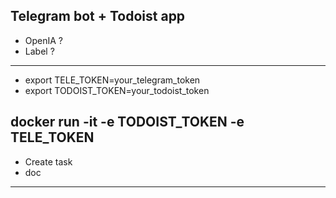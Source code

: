 Telegram bot + Todoist app
----------------------------

- OpenIA ? 
- Label ? 

--------------------------------
- export TELE_TOKEN=your_telegram_token
- export TODOIST_TOKEN=your_todoist_token

docker run -it -e TODOIST_TOKEN -e TELE_TOKEN <docker image>
-------------------------------

- Create task 
- doc 

--------------------------

